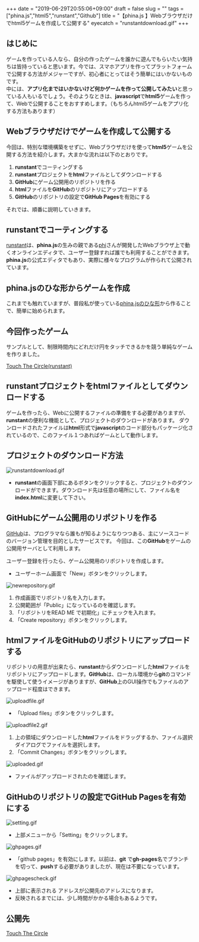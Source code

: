 +++
date = "2019-06-29T20:55:06+09:00"
draft = false
slug = ""
tags = ["phina.js","html5","runstant","Github"]
title = "【phina.js 】Webブラウザだけでhtml5ゲームを作成して公開する"
eyecatch = "runstantdownload.gif"
+++

## はじめに
ゲームを作っている人なら、自分の作ったゲームを誰かに遊んでもらいたい気持ちは皆持っていると思います。今では、スマホアプリを作ってプラットフォームで公開する方法がメジャーですが、初心者にとってはそう簡単にはいかないものです。    
中には、**アプリ化まではいかないけど何かゲームを作って公開してみたい**と思っている人もいるでしょう。そのようなときは、**javascript**で**html5**ゲームを作って、Webで公開することをおすすめします。（もちろんhtml5ゲームをアプリ化する方法もあります）

## Webブラウザだけでゲームを作成して公開する
今回は、特別な環境構築をせずに、Webブラウザだけを使って**html5**ゲームを公開する方法を紹介します。大まかな流れは以下のとおりです。

1. **runstant**でコーティングする
1. **runstant**プロジェクトを**html**ファイルとしてダウンロードする
1. **GitHub**にゲーム公開用のリポジトリを作る
1. **html**ファイルを**GitHub**のリポジトリにアップロードする
1. **GitHub**のリポジトリの設定で**GitHub Pages**を有効にする

それでは、順番に説明していきます。

## runstantでコーティングする
[runstant](https://runstant.com/)は、**phina.js**の生みの親である[phi](https://twitter.com/phi_jp)さんが開発したWebブラウザ上で動くオンラインエディタで、ユーザー登録すれば誰でも利用することができます。 **phina.js**の公式エディタでもあり、実際に様々なプログラムが作られて公開されています。

## phina.jsのひな形からゲームを作成
これまでも触れていますが、普段私が使っている[phina.jsのひな形](https://runstant.com/alkn203/projects/8f0388a4)から作ることで、簡単に始められます。

## 今回作ったゲーム
サンプルとして、制限時間内にどれだけ円をタッチできるかを競う単純なゲームを作りました。

[Touch The Circle(runstant)](https://runstant.com/alkn203/projects/21370e4b)

## runstantプロジェクトをhtmlファイルとしてダウンロードする
ゲームを作ったら、Webに公開するファイルの準備をする必要がありますが、**runstant**の便利な機能として、プロジェクトのダウンロードがあります。
ダウンロードされたファイルは**html**形式で**javascript**のコード部分もパッケージ化されているので、このファイル１つあればゲームとして動作します。

## プロジェクトのダウンロード方法
![runstantdownload.gif](runstantdownload.gif)

* **runstant**の画面下部にあるボタンをクリックすると、プロジェクトのダウンロードができます。ダウンロード先は任意の場所にして、ファイル名を**index.html**に変更して下さい。

## GitHubにゲーム公開用のリポジトリを作る
[GitHub](https://github.co.jp/)は、プログラマなら誰もが知るようになりつつある、主にソースコードのバージョン管理を目的としたサービスです。
今回は、この**GitHub**をゲームの公開用サーバとして利用します。

ユーザー登録を行ったら、ゲーム公開用のリポジトリを作成します。

* ユーザーホーム画面で「New」ボタンをクリックします。

![newrepository.gif](newrepository.gif)

1. 作成画面でリポジトリ名を入力します。
1.  公開範囲が「Public」になっているのを確認します。
1. 「リポジトリをREAD ME で初期化」にチェックを入れます。
1. 「Create repository」ボタンをクリックします。

## htmlファイルをGitHubのリポジトリにアップロードする
リポジトリの用意が出来たら、**runstant**からダウンロードした**html**ファイルをリポジトリにアップロードします。**GitHub**は、ローカル環境から**git**のコマンドを駆使して使うイメージがありますが、**GitHub**上のGUI操作でもファイルのアップロード程度はできます。

![uploadfile.gif](uploadfile.gif)

* 「Upload files」ボタンをクリックします。

![uploadfile2.gif](uploadfile2.gif)

1. 上の領域にダウンロードした**html**ファイルをドラッグするか、ファイル選択ダイアログでファイルを選択します。
2.  「Commit Changes」ボタンをクリックします。

![uploaded.gif](uploaded.gif)

* ファイルがアップロードされたのを確認します。

## GitHubのリポジトリの設定でGitHub Pagesを有効にする

![setting.gif](setting.gif)

*  上部メニューから「Setting」をクリックします。

![ghpages.gif](ghpages.gif)

* 「github pages」を有効にします。以前は、**git** で**gh-pages**名でブランチを切って、**push**する必要がありましたが、現在は不要になっています。

![ghpagescheck.gif](ghpagescheck.gif)

* 上部に表示される アドレスが公開先のアドレスになります。
* 反映されるまでには、少し時間がかかる場合もあるようです。

## 公開先
[Touch The Circle](https://alkn203.github.io/touchthecircle/)